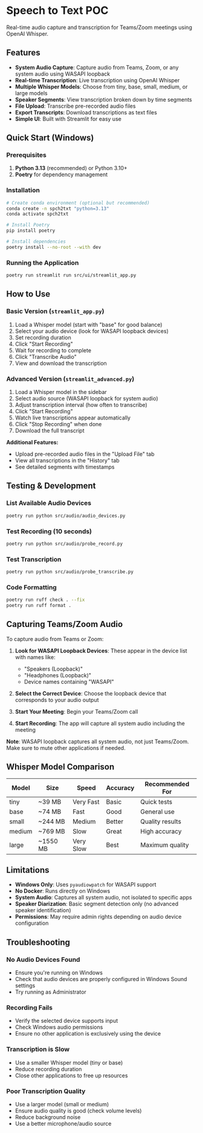 # Speech to Text POC

Real-time audio capture and transcription for Teams/Zoom meetings using OpenAI Whisper.

## Features

- **System Audio Capture**: Capture audio from Teams, Zoom, or any system audio using WASAPI loopback
- **Real-time Transcription**: Live transcription using OpenAI Whisper
- **Multiple Whisper Models**: Choose from tiny, base, small, medium, or large models
- **Speaker Segments**: View transcription broken down by time segments
- **File Upload**: Transcribe pre-recorded audio files
- **Export Transcripts**: Download transcriptions as text files
- **Simple UI**: Built with Streamlit for easy use

## Quick Start (Windows)

### Prerequisites

1. **Python 3.13** (recommended) or Python 3.10+
2. **Poetry** for dependency management

### Installation

```bash
# Create conda environment (optional but recommended)
conda create -n spch2txt "python=3.13"
conda activate spch2txt

# Install Poetry
pip install poetry

# Install dependencies
poetry install --no-root --with dev
```

### Running the Application

```bash
poetry run streamlit run src/ui/streamlit_app.py
```

## How to Use

### Basic Version (`streamlit_app.py`)
1. Load a Whisper model (start with "base" for good balance)
2. Select your audio device (look for WASAPI loopback devices)
3. Set recording duration
4. Click "Start Recording"
25. Wait for recording to complete
6. Click "Transcribe Audio"
7. View and download the transcription

### Advanced Version (`streamlit_advanced.py`)
1. Load a Whisper model in the sidebar
2. Select audio source (WASAPI loopback for system audio)
3. Adjust transcription interval (how often to transcribe)
4. Click "Start Recording"
5. Watch live transcriptions appear automatically
6. Click "Stop Recording" when done
7. Download the full transcript

**Additional Features:**
- Upload pre-recorded audio files in the "Upload File" tab
- View all transcriptions in the "History" tab
- See detailed segments with timestamps

## Testing & Development

### List Available Audio Devices
```bash
poetry run python src/audio/audio_devices.py
```

### Test Recording (10 seconds)
```bash
poetry run python src/audio/probe_record.py
```

### Test Transcription
```bash
poetry run python src/audio/probe_transcribe.py
```

### Code Formatting
```bash
poetry run ruff check . --fix
poetry run ruff format .
```

## Capturing Teams/Zoom Audio

To capture audio from Teams or Zoom:

1. **Look for WASAPI Loopback Devices**: These appear in the device list with names like:
   - "Speakers (Loopback)"
   - "Headphones (Loopback)"
   - Device names containing "WASAPI"

2. **Select the Correct Device**: Choose the loopback device that corresponds to your audio output

3. **Start Your Meeting**: Begin your Teams/Zoom call

4. **Start Recording**: The app will capture all system audio including the meeting

**Note**: WASAPI loopback captures all system audio, not just Teams/Zoom. Make sure to mute other applications if needed.

## Whisper Model Comparison

| Model  | Size     | Speed     | Accuracy | Recommended For |
| ------ | -------- | --------- | -------- | --------------- |
| tiny   | ~39 MB   | Very Fast | Basic    | Quick tests     |
| base   | ~74 MB   | Fast      | Good     | General use     |
| small  | ~244 MB  | Medium    | Better   | Quality results |
| medium | ~769 MB  | Slow      | Great    | High accuracy   |
| large  | ~1550 MB | Very Slow | Best     | Maximum quality |

## Limitations

- **Windows Only**: Uses `pyaudiowpatch` for WASAPI support
- **No Docker**: Runs directly on Windows
- **System Audio**: Captures all system audio, not isolated to specific apps
- **Speaker Diarization**: Basic segment detection only (no advanced speaker identification)
- **Permissions**: May require admin rights depending on audio device configuration

## Troubleshooting

### No Audio Devices Found
- Ensure you're running on Windows
- Check that audio devices are properly configured in Windows Sound settings
- Try running as Administrator

### Recording Fails
- Verify the selected device supports input
- Check Windows audio permissions
- Ensure no other application is exclusively using the device

### Transcription is Slow
- Use a smaller Whisper model (tiny or base)
- Reduce recording duration
- Close other applications to free up resources

### Poor Transcription Quality
- Use a larger model (small or medium)
- Ensure audio quality is good (check volume levels)
- Reduce background noise
- Use a better microphone/audio source